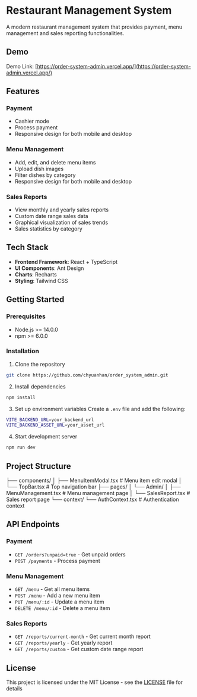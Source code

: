 # Restaurant Management System

A modern restaurant management system that provides payment, menu management and sales reporting functionalities.

## Demo

Demo Link: [https://order-system-admin.vercel.app/](https://order-system-admin.vercel.app/)

## Features

### Payment

- Cashier mode
- Process payment
- Responsive design for both mobile and desktop

### Menu Management

- Add, edit, and delete menu items
- Upload dish images
- Filter dishes by category
- Responsive design for both mobile and desktop

### Sales Reports

- View monthly and yearly sales reports
- Custom date range sales data
- Graphical visualization of sales trends
- Sales statistics by category

## Tech Stack

- **Frontend Framework**: React + TypeScript
- **UI Components**: Ant Design
- **Charts**: Recharts
- **Styling**: Tailwind CSS

## Getting Started

### Prerequisites

- Node.js >= 14.0.0
- npm >= 6.0.0

### Installation

1. Clone the repository

```bash
git clone https://github.com/chyuanhan/order_system_admin.git
```

2. Install dependencies

```bash
npm install
```

3. Set up environment variables
   Create a `.env` file and add the following:

```bash
VITE_BACKEND_URL=your_backend_url
VITE_BACKEND_ASSET_URL=your_asset_url
```

4. Start development server

```bash
npm run dev
```

## Project Structure

├── components/
│ ├── MenuItemModal.tsx # Menu item edit modal
│ └── TopBar.tsx # Top navigation bar
├── pages/
│ └── Admin/
│ ├── MenuManagement.tsx # Menu management page
│ └── SalesReport.tsx # Sales report page
└── context/
└── AuthContext.tsx # Authentication context

## API Endpoints

### Payment

- `GET /orders?unpaid=true` - Get unpaid orders
- `POST /payments` - Process payment

### Menu Management

- `GET /menu` - Get all menu items
- `POST /menu` - Add a new menu item
- `PUT /menu/:id` - Update a menu item
- `DELETE /menu/:id` - Delete a menu item

### Sales Reports

- `GET /reports/current-month` - Get current month report
- `GET /reports/yearly` - Get yearly report
- `GET /reports/custom` - Get custom date range report

## License

This project is licensed under the MIT License - see the [LICENSE](LICENSE) file for details
